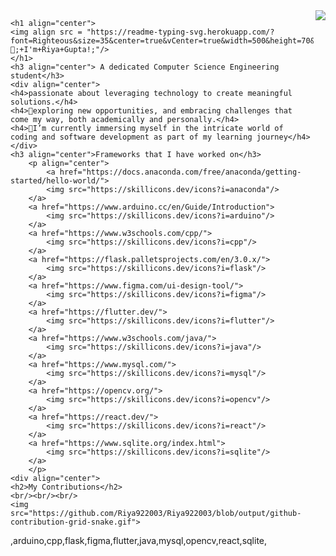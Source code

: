 <!DOCTYPE html>
<html lang="en">
<head>
    <meta charset="UTF-8">
    <meta name="viewport" content="width=device-width, initial-scale=1.0">
</head>
<body>
        <img align="right" src="https://visitor-badge.laobi.icu/badge?page_id=Riya922003.Riya922003"/>

    <h1 align="center">
    <img align src = "https://readme-typing-svg.herokuapp.com/?font=Righteous&size=35&center=true&vCenter=true&width=500&height=70&duration=4000&lines=Hey+Coders!👋;+I'm+Riya+Gupta!;"/>
    </h1>
    <h3 align="center"> A dedicated Computer Science Engineering student</h3>
    <div align="center">
    <h4>passionate about leveraging technology to create meaningful solutions.</h4>
    <h4>👀exploring new opportunities, and embracing challenges that come my way, both academically and personally.</h4>
    <h4>🌱I’m currently immersing myself in the intricate world of coding and software development as part of my learning journey</h4> 
    </div>
    <h3 align="center">Frameworks that I have worked on</h3>
        <p align="center">
            <a href="https://docs.anaconda.com/free/anaconda/getting-started/hello-world/">
            <img src="https://skillicons.dev/icons?i=anaconda"/>
        </a>
        <a href="https://www.arduino.cc/en/Guide/Introduction">
            <img src="https://skillicons.dev/icons?i=arduino"/>
        </a>
        <a href="https://www.w3schools.com/cpp/">
            <img src="https://skillicons.dev/icons?i=cpp"/>
        </a>
        <a href="https://flask.palletsprojects.com/en/3.0.x/">
            <img src="https://skillicons.dev/icons?i=flask"/>
        </a>
        <a href="https://www.figma.com/ui-design-tool/">
            <img src="https://skillicons.dev/icons?i=figma"/>
        </a>
        <a href="https://flutter.dev/">
            <img src="https://skillicons.dev/icons?i=flutter"/>
        </a>
        <a href="https://www.w3schools.com/java/">
            <img src="https://skillicons.dev/icons?i=java"/>
        </a>
        <a href="https://www.mysql.com/">
            <img src="https://skillicons.dev/icons?i=mysql"/>
        </a>
        <a href="https://opencv.org/">
            <img src="https://skillicons.dev/icons?i=opencv"/>
        </a>
        <a href="https://react.dev/">
            <img src="https://skillicons.dev/icons?i=react"/>
        </a>
        <a href="https://www.sqlite.org/index.html">
            <img src="https://skillicons.dev/icons?i=sqlite"/>
        </a>
        </p>
    <div align="center">
    <h2>My Contributions</h2>
    <br/><br/><br/>
    <img src="https://github.com/Riya922003/Riya922003/blob/output/github-contribution-grid-snake.gif">
</div>

</body>
</html>

,arduino,cpp,flask,figma,flutter,java,mysql,opencv,react,sqlite,
